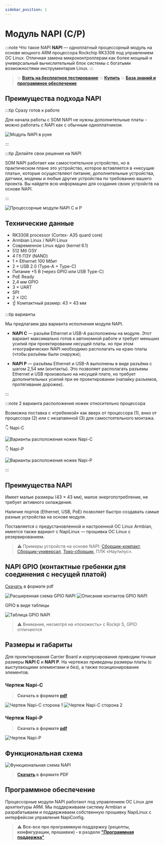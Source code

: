 ```yaml
---
sidebar_position: 1
---
```


# Модуль NAPI (C/P)

:::note Что такое NAPI
**NAPI** — одноплатный процессорный модуль на основе мощного ARM процессора Rockchip RK3308 под управлением ОС Linux. Отличная замена микроконтроллерам как более мощный и универсальный вычислительный блок системы с богатыми возможностями инструментария Linux.
:::

  >:boom: **[Взять на бесплатное тестирование](https://nnz-ipc.ru/fc/anketa_napi/)**
  > :boom: **[Купить](https://nnz-ipc.ru/catalogue/front_man/front_control/modul_napi_c/)**
  > :boom: **[База знаний и программное обеспечение](/software/)**

## Преимущества подхода NAPI

:::tip Сразу готов к работе

 Для начала работы с SOM NAPI не нужны дополнительные платы - можно работать с NAPI как с обычным одноплатником.

 ![Модуль NAPI в руке](../static/img/napi-som/hand-som1.png)

:::

:::tip Делайте свои решения на NAPI

SOM NAPI работает как самостоятельное устройство, но в практическом плане это устройство, которое вставляется в «несущие платы», которые осуществляют питание, дополнительные устройства, датчики, модемы и любые другие устройства по требованию вашего проекта. Вы найдете всю информацию для создания своих устройств на основе NAPI.

:::

![Процессорные модули NAPI C и P](napi-som/napicp.png)

## Технические данные

- RK3308 processor (Cortex- A35 quard core)
- Armbian Linux / NAPI Linux
- Современное Linux ядро (kernel 6.1)
- 512 Мб ОЗУ
- 4 Гб ПЗУ (NAND)
- 1 × Ethernet 100 Мбит
- 2 × USB 2.0 (Type-A + Type-C)
- Питание +5 В (через GPIO или USB Type-C)
- PoE Ready
- 2,4 мм GPIO
- 3 × UART
- SPI
- 2 × I2C
- :point_up: Компактный размер: 43 × 43 мм

:::tip варианты

Мы предлагаем два варианта исполнения модуля NAPI.

- **NAPI C** — разъём Ethernet и USB-A расположены на модуле. Этот вариант максимально готов к автономной работе и требует меньших усилий при проектировании несущей платы. но при этом «географически» NAPI необходимо располагать на краю платы (чтобы разъёмы были снаружи);

- **NAPI P** — разъёмы Ethernet и USB-A выполнены в виде разъёма с шагом 2,54 мм (контакты). Это позволяет располагать разъемы Ethernet и USB произвольно на несущей плате, но требует дополнительных усилий при ее проектировании (напайку разъемов, протягивание дорожек).

:::

:::note 2 варианта расположения ножек относительно процессора

Возможна поставка с «гребенкой» как вверх от процессора (1), вниз от процессора (2) или с незапаянной (3) для самостоятельного монтажа.

:point_down: Napi-C

![Варианты расположения ножек Napi-C](napi-som/pins-variants.jpg)

:point_down: Napi-P

![Варианты расположения ножек Napi-P](img-napi-p/napi-p-pins-3.jpg)

:::

## Преимущества NAPI

Имеет малые размеры (43 × 43 мм), малое энергопотребление, не требует активного охлаждения.

Наличие портов (Ethernet, USB, PoE) позволяет быстро создавать самые разные устройства на основе модуля.

Поставляется с предустановленной и настроенной ОС Linux Armbian, имеется также вариант с NapiLinux — прошивка ОС Linux с резервированием.

>:warning: Примеры устройств на основе NAPI: [Сборщик-компакт](/docs/computers/frontcontrol-compact), [Сборщик-универсал](/docs/computers/frontcontrol-uni), [Токо-сборщик](/docs/special/frontcurrent), ПЛК «Наутилус».

## NAPI GPIO (контактные гребенки для соединения с несущей платой)

[Скачать](_gpio/gpio_napi_c.pdf) в формате pdf

<!--![Napi GPIO](img-n/gpio_11123-4.jpg) -->

![Расширенная схема GPIO NAPI](img-c/gpio-ext.jpg)
![Описание контактов GPIO NAPI](img-n/gpio_11123-2.jpg)

GPIO в виде таблицы

![Таблица GPIO NAPI](img-n/gpio_11123-3.jpg)

>:warning: Внимание, несмотря на «похожесть» с Rockpi S, GPIO отличаются

## Размеры и габариты

 Для проектирования Carrier Board и корпусирования приводим точные размеры  **NAPI C** и **NAPI P**. На чертежах приведены размеры платы (с выступающими элементами и без), а также позиционирование элементов.

### Чертеж Napi-C

 >**Скачать в формате [pdf](napi-pdf/Passport-NAPI-P-1.pdf)**

![Чертеж Napi-C сторона 1](img-n/sizes1.png)
![Чертеж Napi-C сторона 2](img-n/sizes2.png)

### Чертеж Napi-P

 >**Скачать в формате [pdf](napi-pdf/Passport-NAPI-C-1.pdf)**

 ![Чертеж Napi-P](img-napi-p/napi-p-pins-gpraph-1.jpg)

## Функциональная схема

![Функциональная схема NAPI](img-n/scheme1.png)

>**[Скачать](napi-pdf/function_scheme.pdf) в формате PDF**

## Программное обеспечение

Процессорные модули NAPI работают под управлением ОС Linux для архитектуры ARM. Мы поддерживаем систему Armbian и разрабатываем и поддерживаем собственную прошивку NapiLinux с интерфейсом управления NapiConfig.

>:warning: **Все-все про программную поддержку (рецепты, конфигурации, прошивки) - в разделе ["Программная поддержка"](/software)**
